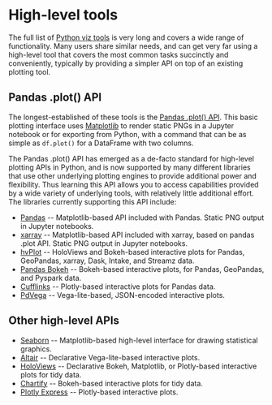 # High-level tools

The full list of [Python viz tools](../tools.html) is very long and covers a wide range of functionality. Many users share similar needs, and can get very far using a high-level tool that covers the most common tasks succinctly and conveniently, typically by providing a simpler API on top of an existing plotting tool.


## Pandas .plot() API

The longest-established of these tools is the [Pandas .plot() API](https://pandas.pydata.org/pandas-docs/stable/user_guide/visualization.html). This basic plotting interface uses [Matplotlib](http://matplotlib.org) to render static PNGs in a Jupyter notebook or for exporting from Python, with a command that can be as simple as `df.plot()` for a DataFrame with two columns.

The Pandas .plot() API has emerged as a de-facto standard for high-level plotting APIs in Python, and is now supported by many different libraries that use other underlying plotting engines to provide additional power and flexibility. Thus learning this API allows you to access capabilities provided by a wide variety of underlying tools, with relatively little additional effort. The libraries currently supporting this API include:

- [Pandas](https://pandas.pydata.org/pandas-docs/stable/user_guide/visualization.html) -- Matplotlib-based API included with Pandas. Static PNG output in Jupyter notebooks.
- [xarray](https://xarray.pydata.org/en/stable/plotting.html) -- Matplotlib-based API included with xarray, based on pandas .plot API. Static PNG output in Jupyter notebooks.
- [hvPlot](https://hvplot.pyviz.org) -- HoloViews and Bokeh-based interactive plots for Pandas, GeoPandas, xarray, Dask, Intake, and Streamz data.
- [Pandas Bokeh](https://github.com/PatrikHlobil/Pandas-Bokeh) -- Bokeh-based interactive plots, for Pandas, GeoPandas, and Pyspark data.
- [Cufflinks](https://github.com/santosjorge/cufflinks) -- Plotly-based interactive plots for Pandas data.
- [PdVega](https://altair-viz.github.io/pdvega) -- Vega-lite-based, JSON-encoded interactive plots.


## Other high-level APIs

- [Seaborn](https://seaborn.pydata.org) -- Matplotlib-based high-level interface for drawing statistical graphics.
- [Altair](https://altair-viz.github.io/) -- Declarative Vega-lite-based interactive plots.
- [HoloViews](https://holoviews.org) -- Declarative Bokeh, Matplotlib, or Plotly-based interactive plots for tidy data.
- [Chartify](https://github.com/spotify/chartify) -- Bokeh-based interactive plots for tidy data.
- [Plotly Express](https://www.plotly.express/) -- Plotly-based interactive plots.
